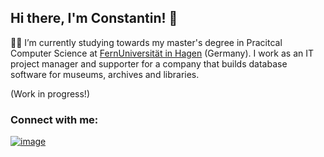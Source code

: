 ## Hi there, I'm Constantin! 👋

👨‍🎓 I’m currently studying towards my master's degree in Pracitcal Computer Science at [FernUniversität in Hagen](https://www.fernuni-hagen.de/) (Germany).
I work as an IT project manager and supporter for a company that builds database software for museums, archives and libraries.

<!-- 
![image](https://img.shields.io/badge/Python-FFD43B?style=for-the-badge&logo=python&logoColor=blue)
![image](https://img.shields.io/badge/Pandas-2C2D72?style=for-the-badge&logo=pandas&logoColor=white)
![image](https://img.shields.io/badge/HTML5-E34F26?style=for-the-badge&logo=html5&logoColor=white)
![image](https://img.shields.io/badge/Microsoft_SQL_Server-CC2927?style=for-the-badge&logo=microsoft-sql-server&logoColor=white)
-->
(Work in progress!)

### Connect with me:
[![image](https://img.shields.io/badge/LinkedIn-0077B5?style=for-the-badge&logo=Linkedin&logoColor=white)](https://www.linkedin.com/in/constantin-buchholz/)

<!--
**Permafrost84/Permafrost84** is a ✨ _special_ ✨ repository because its `README.md` (this file) appears on your GitHub profile.

Here are some ideas to get you started:

- 🔭 I’m currently working on ...
- 🌱 I’m currently learning ...
- 👯 I’m looking to collaborate on ...
- 🤔 I’m looking for help with ...
- 💬 Ask me about ...
- 📫 How to reach me: ...
- 😄 Pronouns: ...
- ⚡ Fun fact: ...
-->
